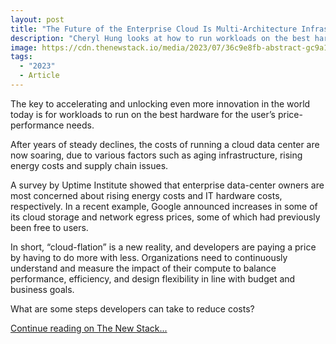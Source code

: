 ```yaml
---
layout: post
title: "The Future of the Enterprise Cloud Is Multi-Architecture Infrastructure: The New Stack"
description: "Cheryl Hung looks at how to run workloads on the best hardware for the user’s price-performance needs."
image: https://cdn.thenewstack.io/media/2023/07/36c9e8fb-abstract-gc9a1c3b52_1280-1024x654.jpg
tags:
  - "2023"
  - Article
---
```


The key to accelerating and unlocking even more innovation in the world today is for workloads to run on the best hardware for the user’s price-performance needs.

After years of steady declines, the costs of running a cloud data center are now soaring, due to various factors such as aging infrastructure, rising energy costs and supply chain issues.

A survey by Uptime Institute showed that enterprise data-center owners are most concerned about rising energy costs and IT hardware costs, respectively. In a recent example, Google announced increases in some of its cloud storage and network egress prices, some of which had previously been free to users.

In short, “cloud-flation” is a new reality, and developers are paying a price by having to do more with less. Organizations need to continuously understand and measure the impact of their compute to balance performance, efficiency, and design flexibility in line with budget and business goals.

What are some steps developers can take to reduce costs?

[Continue reading on The New Stack...](https://thenewstack.io/the-future-of-the-enterprise-cloud-is-multi-architecture-infrastructure/)

